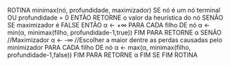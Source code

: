 ROTINA minimax(nó, profundidade, maximizador)
    SE nó é um nó terminal OU profundidade = 0 ENTÃO
        RETORNE o valor da heurística do nó
    SENÃO SE maximizador é FALSE ENTÃO
        α ← +∞
        PARA CADA filho DE nó
            α ← min(α, minimax(filho, profundidade-1,true))
        FIM PARA
        RETORNE α
    SENÃO
        //Maximizador
        α ← -∞
        //Escolher a maior dentre as perdas causadas pelo minimizador
        PARA CADA filho DE nó
            α ← max(α, minimax(filho, profundidade-1,false))
        FIM PARA
        RETORNE α
    FIM SE
FIM ROTINA
